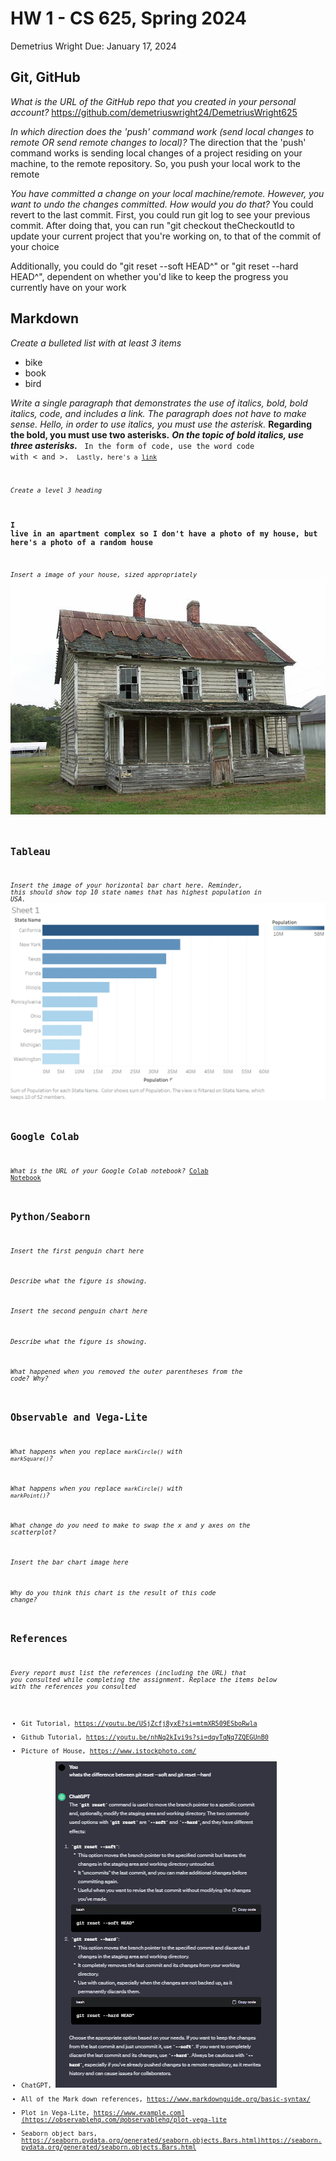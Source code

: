 # HW 1 - CS 625, Spring 2024

Demetrius Wright 
Due: January 17, 2024

## Git, GitHub

*What is the URL of the GitHub repo that you created in your personal account?*
https://github.com/demetriuswright24/DemetriusWright625
   
*In which direction does the 'push' command work (send local changes to remote OR send remote changes to local)?*
The direction that the 'push' command works is sending local changes of a project residing on your machine, to the remote repository. So, you push your local work to the remote

*You have committed a change on your local machine/remote. However, you want to undo the changes committed. How would you do that?*
You could revert to the last commit. First, you could run git log to see your previous commit. After doing that, you can run "git checkout theCheckoutId to update your current project that you're working on, to that of the commit of your choice

Additionally, you could do "git reset --soft HEAD^" or "git reset --hard HEAD^", dependent on whether you'd like to keep the progress you currently have on your work
## Markdown

*Create a bulleted list with at least 3 items*
- bike
- book
- bird

*Write a single paragraph that demonstrates the use of italics, bold, bold italics, code, and includes a link. The paragraph does not have to make sense.*
*Hello, in order to use italics, you must use the asterisk.* **Regarding the bold, you must use two asterisks.** ***On the topic of bold italics, use three asterisks.*** <code> In the form of code, use the word code with < and >. <code> Lastly, here's a [link](https://optical.toys/waterfall-effect/)

*Create a level 3 heading*
### I live in an apartment complex so I don't have a photo of my house, but here's a photo of a random house

*Insert a image of your house, sized appropriately*
![house](istockphoto-131720047-612x612.jpg)

## Tableau

*Insert the image of your horizontal bar chart here. Reminder, this should show top 10 state names that has highest population in USA.*
![tableauStates](HW1Tableau.png)
## Google Colab

*What is the URL of your Google Colab notebook?*
[Colab Notebook](https://colab.research.google.com/drive/1XYWMfDLmtLRCvDwIsOdlxQ7OPBbCN05l?usp=sharing)

## Python/Seaborn

*Insert the first penguin chart here*

*Describe what the figure is showing.*

*Insert the second penguin chart here*

*Describe what the figure is showing.*

*What happened when you removed the outer parentheses from the code? Why?*

## Observable and Vega-Lite

*What happens when you replace `markCircle()` with `markSquare()`?*

*What happens when you replace `markCircle()` with `markPoint()`?*

*What change do you need to make to swap the x and y axes on the scatterplot?*

*Insert the bar chart image here*

*Why do you think this chart is the result of this code change?*

## References

*Every report must list the references (including the URL) that you consulted while completing the assignment. Replace the items below with the references you consulted*

* Git Tutorial, <https://youtu.be/USjZcfj8yxE?si=mtmXR509ESboRwla>
* Github Tutorial, <https://youtu.be/nhNq2kIvi9s?si=dqvTqNq7ZQEGUnB0>
* Picture of House, <https://www.istockphoto.com/>
* ChatGPT, ![gptQuestion](ChatGPTQuestion.png)
* All of the Mark down references, <https://www.markdownguide.org/basic-syntax/>
* Plot in Vega-Lite, <https://www.example.com](https://observablehq.com/@observablehq/plot-vega-lite>
* Seaborn object bars, <https://seaborn.pydata.org/generated/seaborn.objects.Bars.html)https://seaborn.pydata.org/generated/seaborn.objects.Bars.html>